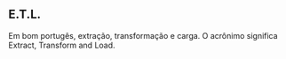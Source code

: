 ## E.T.L.

Em bom portugês, extração, transformação e carga. O acrônimo significa Extract, Transform and Load. 